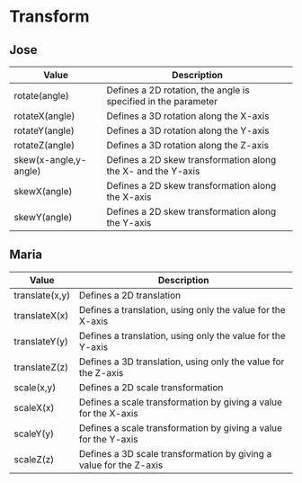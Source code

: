 # Transform

## Jose
| Value                                     | Description                                                        |
| ----------------------------------------- | ------------------------------------------------------------------ |
| rotate(angle)                             | Defines a 2D rotation, the angle is specified in the parameter     |
| rotateX(angle)                            | Defines a 3D rotation along the X-axis                             |
| rotateY(angle)                            | Defines a 3D rotation along the Y-axis                             |
| rotateZ(angle)                            | Defines a 3D rotation along the Z-axis                             |
| skew(x-angle,y-angle)                     | Defines a 2D skew transformation along the X- and the Y-axis       |
| skewX(angle)                              | Defines a 2D skew transformation along the X-axis                  |
| skewY(angle)                              | Defines a 2D skew transformation along the Y-axis                  |
<!-- 
| matrix(n,n,n,n,n,n)                       | Defines a 2D transformation, using a matrix of six values          |
| perspective(n)                            | Defines a perspective view for a 3D transformed element            |
 -->

## Maria
| Value                                     | Description                                                        |
| ----------------------------------------- | ------------------------------------------------------------------ |
| translate(x,y)                            | Defines a 2D translation                                           |
| translateX(x)                             | Defines a translation, using only the value for the X-axis         |
| translateY(y)                             | Defines a translation, using only the value for the Y-axis         |
| translateZ(z)                             | Defines a 3D translation, using only the value for the Z-axis      |
| scale(x,y)                                | Defines a 2D scale transformation                                  |
| scaleX(x)                                 | Defines a scale transformation by giving a value for the X-axis    |
| scaleY(y)                                 | Defines a scale transformation by giving a value for the Y-axis    |
| scaleZ(z)                                 | Defines a 3D scale transformation by giving a value for the Z-axis |